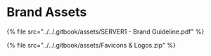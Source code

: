# Brand Assets

{% file src="../../.gitbook/assets/SERVER1 - Brand Guideline.pdf" %}

{% file src="../../.gitbook/assets/Favicons & Logos.zip" %}

